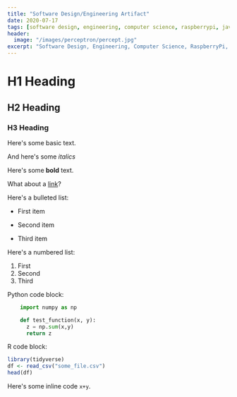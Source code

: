 ```yaml
---
title: "Software Design/Engineering Artifact"
date: 2020-07-17
tags: [software design, engineering, computer science, raspberrypi, java]
header:
  image: "/images/perceptron/percept.jpg"
excerpt: "Software Design, Engineering, Computer Science, RaspberryPi, Java"
---
```


# H1 Heading

## H2 Heading

### H3 Heading

Here's some basic text.

And here's some *italics*

Here's some **bold** text.

What about a [link](https://github.com/jack-whipple)?

Here's a bulleted list:
* First item
+ Second item
- Third item

Here's a numbered list:
1. First
2. Second
3. Third

Python code block:
```python
    import numpy as np

    def test_function(x, y):
      z = np.sum(x,y)
      return z
```

R code block:
```r
library(tidyverse)
df <- read_csv("some_file.csv")
head(df)
```

Here's some inline code `x+y`.


